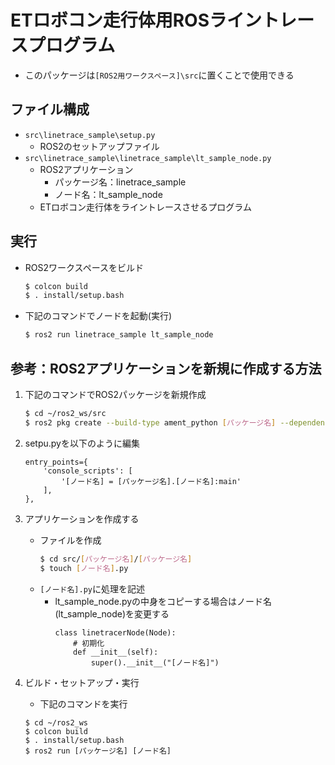 # ETロボコン走行体用ROSライントレースプログラム
- このパッケージは`[ROS2用ワークスペース]\src`に置くことで使用できる

## ファイル構成
- `src\linetrace_sample\setup.py`
    - ROS2のセットアップファイル
- `src\linetrace_sample\linetrace_sample\lt_sample_node.py`
    - ROS2アプリケーション
        - パッケージ名：linetrace_sample
        - ノード名：lt_sample_node
    - ETロボコン走行体をライントレースさせるプログラム

## 実行
- ROS2ワークスペースをビルド
    ```bash
    $ colcon build
    $ . install/setup.bash
    ```
- 下記のコマンドでノードを起動(実行)
    ```bash
    $ ros2 run linetrace_sample lt_sample_node
    ```

## 参考：ROS2アプリケーションを新規に作成する方法
1. 下記のコマンドでROS2パッケージを新規作成
    ```bash
    $ cd ~/ros2_ws/src
    $ ros2 pkg create --build-type ament_python [パッケージ名] --dependencies rclpy
    ```

1. setpu.pyを以下のように編集
    ```
    entry_points={
        'console_scripts': [
            '[ノード名] = [パッケージ名].[ノード名]:main'
        ],
    },
    ```

1. アプリケーションを作成する
    - ファイルを作成
        ```bash
        $ cd src/[パッケージ名]/[パッケージ名]
        $ touch [ノード名].py
        ```
    - `[ノード名].py`に処理を記述
        - lt_sample_node.pyの中身をコピーする場合はノード名(lt_sample_node)を変更する
            ```
            class linetracerNode(Node):
                # 初期化
                def __init__(self):
                    super().__init__("[ノード名]")
            ```

1. ビルド・セットアップ・実行
    - 下記のコマンドを実行
    ```
    $ cd ~/ros2_ws
    $ colcon build
    $ . install/setup.bash
    $ ros2 run [パッケージ名] [ノード名]
    ```